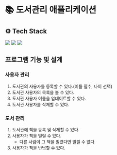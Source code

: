 # 📚 도서관리 애플리케이션

## ⚙ Tech Stack
<img src="https://img.shields.io/badge/java-007396?style=for-the-badge&logo=java&logoColor=white"></a>
<img src="https://img.shields.io/badge/spring-6DB33F?style=for-the-badge&logo=spring&logoColor=white"></a>
<img src="https://img.shields.io/badge/mysql-4479A1?style=for-the-badge&logo=mysql&logoColor=white"> </a>

## 프로그램 기능 및 설계

### 사용자 관리
1. 도서관의 사용자를 등록할 수 있다.(이름 필수, 나이 선택)
2. 도서관 사용자의 목록을 볼 수 있다.
3. 도서관 사용자 이름을 업데이트할 수 있다.
4. 도서관 사용자를 삭제할 수 있다.

### 도서 관리
1. 도서관에 책을 등록 및 삭제할 수 있다.
2. 사용자가 책을 빌릴 수 있다.
   - 다른 사람이 그 책을 빌렸다면 빌릴 수 없다.
3. 사용자가 책을 반납할 수 있다.
